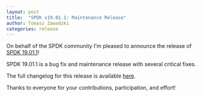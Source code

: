 ```yaml
---
layout: post
title:  "SPDK v19.01.1: Maintenance Release"
author: Tomasz Zawadzki
categories: release
---
```


On behalf of the SPDK community I'm pleased to announce the release of [SPDK 19.01.1](https://github.com/spdk/spdk/releases/tag/v19.01.1)!

SPDK 19.01.1 is a bug fix and maintenance release with several critical fixes.

The full changelog for this release is available [here](https://github.com/spdk/spdk/releases/tag/v19.01.1).

Thanks to everyone for your contributions, participation, and effort!
